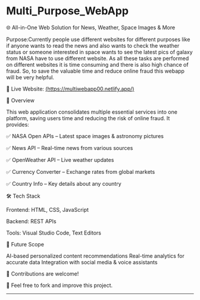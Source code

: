 # Multi_Purpose_WebApp
🌐 All-in-One Web Solution for News, Weather, Space Images & More

Purpose:Currently people use different websites for different purposes like if 
anyone wants to read the news and also wants to check the weather status or 
someone interested in space wants to see the latest pics of galaxy from NASA 
have to use different website. As all these tasks are performed on different 
websites it is time consuming and there is also high chance of fraud. So, to save 
the valuable time and reduce online fraud this webapp will be very helpful.

🔗 Live Website: [(https://multiwebapp00.netlify.app/)](https://multiwebapp00.netlify.app/)

📌 Overview

This web application consolidates multiple essential services into one platform, saving users time and reducing the risk of online fraud. It provides:

✅ NASA Open APIs – Latest space images & astronomy pictures

✅ News API – Real-time news from various sources

✅ OpenWeather API – Live weather updates

✅ Currency Converter – Exchange rates from global markets

✅ Country Info – Key details about any country

🛠 Tech Stack

Frontend: HTML, CSS, JavaScript

Backend: REST APIs

Tools: Visual Studio Code, Text Editors

🎯 Future Scope

AI-based personalized content recommendations
Real-time analytics for accurate data
Integration with social media & voice assistants

📌 Contributions are welcome!

🚀 Feel free to fork and improve this project.

****
